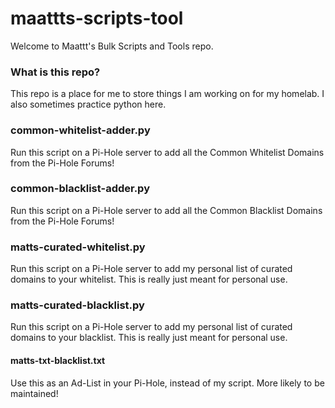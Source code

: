 # maattts-scripts-tool
Welcome to Maattt's Bulk Scripts and Tools repo. 

<h3>What is this repo?</h3>
This repo is a place for me to store things I am working on for my homelab. I also sometimes practice python here.

<h3>common-whitelist-adder.py</h3>
Run this script on a Pi-Hole server to add all the Common Whitelist Domains from the Pi-Hole Forums!

<h3>common-blacklist-adder.py</h3>
Run this script on a Pi-Hole server to add all the Common Blacklist Domains from the Pi-Hole Forums!

<h3>matts-curated-whitelist.py</h3>
Run this script on a Pi-Hole server to add my personal list of curated domains to your whitelist. This is really just meant for personal use.

<h3>matts-curated-blacklist.py</h3>
Run this script on a Pi-Hole server to add my personal list of curated domains to your blacklist. This is really just meant for personal use.

<h4>matts-txt-blacklist.txt</h4>
Use this as an Ad-List in your Pi-Hole, instead of my script. More likely to be maintained!